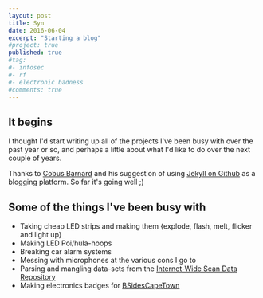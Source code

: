 ```yaml
---
layout: post
title: Syn
date: 2016-06-04
excerpt: "Starting a blog"
#project: true
published: true
#tag:
#- infosec
#- rf
#- electronic badness
#comments: true
---
```


## It begins
I thought I'd start writing up all of the projects I've been busy with over the past year or so, and perhaps a little about what I'd like to do over the next couple of years.

Thanks to [Cobus Barnard](http://cobus.io/) and his suggestion of using [Jekyll on Github](http://cobus.io/ruby/2015/01/26/basic-github-jekyll-blog.html) as a blogging platform. So far it's going well ;)

## Some of the things I've been busy with
* Taking cheap LED strips and making them {explode, flash, melt, flicker and light up}
* Making LED Poi/hula-hoops
* Breaking car alarm systems
* Messing with microphones at the various cons I go to
* Parsing and mangling data-sets from the [Internet-Wide Scan Data Repository](https://scans.io)
* Making electronics badges for [BSidesCapeTown](http://www.bsidescapetown.co.za/)

